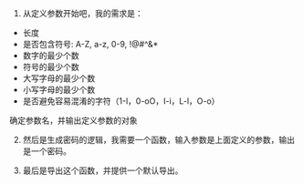 
1. 从定义参数开始吧，我的需求是：

- 长度
- 是否包含符号: A-Z, a-z, 0-9, !@#^&*
- 数字的最少个数
- 符号的最少个数
- 大写字母的最少个数
- 小写字母的最少个数
- 是否避免容易混淆的字符（1-l，0-oO，I-i，L-l，O-o）

确定参数名，并输出定义参数的对象

2. 然后是生成密码的逻辑，我需要一个函数，输入参数是上面定义的参数，输出是一个密码。

3. 最后是导出这个函数，并提供一个默认导出。
